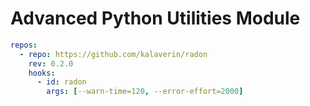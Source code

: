 # Advanced Python Utilities Module

```yaml
repos:
  - repo: https://github.com/kalaverin/radon
    rev: 0.2.0
    hooks:
      - id: radon
        args: [--warn-time=120, --error-effort=2000]
```
